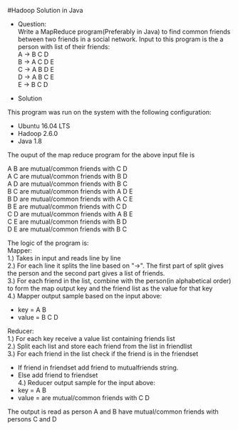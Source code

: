 #Hadoop Solution in Java  

- Question:    
Write a MapReduce program(Preferably in Java) to find common friends between two friends in a social network. Input to this program is the a person with list of their friends:    
A -> B C D  
B -> A C D E  
C -> A B D E  
D -> A B C E  
E -> B C D  
  
- Solution    
  
This program was run on the system with the following configuration:  
- Ubuntu 16.04 LTS  
- Hadoop 2.6.0  
- Java 1.8  

The ouput of the map reduce program for the above input file is  
  
A B	  are mutual/common friends with    C D  
A C	  are mutual/common friends with    B D  
A D	  are mutual/common friends with    B C  
B C	  are mutual/common friends with    A D E  
B D	  are mutual/common friends with    A C E  
B E	  are mutual/common friends with    C D  
C D	  are mutual/common friends with    A B E  
C E	  are mutual/common friends with    B D  
D E	  are mutual/common friends with    B C  
  
  
The logic of the program is:  
Mapper:  
1.) Takes in input and reads line by line  
2.) For each line it splits the line based on "->". The first part of split gives the person and the second part gives a list of friends.  
3.) For each friend in the list, combine with the person(in alphabetical order) to form the map output key and the friend list as the value for that key  
4.) Mapper output sample based on the input above:  
- key = A B  
- value = B C D  
  
Reducer:  
1.) For each key receive a value list containing friends list  
2.) Split each list and store each friend from the list in friendlist  
3.) For each friend in the list check if the friend is in the friendset  
- If friend in friendset add friend to mutualfriends string.  
- Else add friend to friendset  
4.) Reducer output sample for the input above:  
- key = A B
- value =  are mutual/common friends with    C D  

The output is read as person A and B have mutual/common friends with persons C and D
